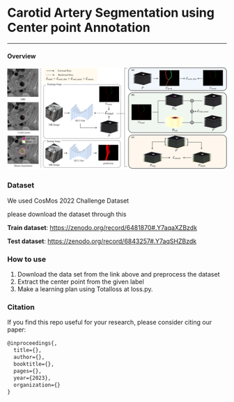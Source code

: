 # Carotid Artery Segmentation using Center point Annotation

------

#### Overview

![fig1](/img/fig1.png)



### Dataset

We used CosMos 2022 Challenge Dataset

please download the dataset through this

**Train dataset**: https://zenodo.org/record/6481870#.Y7aqaXZBzdk

**Test dataset**: https://zenodo.org/record/6843257#.Y7aqSHZBzdk



### How to use

1. Download the data set from the link above and preprocess the dataset
2. Extract the center point from the given label
3. Make a learning plan using Totalloss at loss.py.

### Citation

If you find this repo useful for your research, please consider citing our paper:

```
@inproceedings{,
  title={},
  author={},
  booktitle={},
  pages={},
  year={2023},
  organization={}
}
```